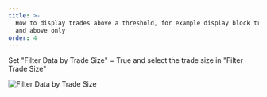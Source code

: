 ```yaml
---
title: >-
  How to display trades above a threshold, for example display block trades 50
  and above only
order: 4
---
```

Set "Filter Data by Trade Size" = True and select the trade size in "Filter Trade Size"

![Filter Data by Trade Size](/media/mbblocksize.png)
